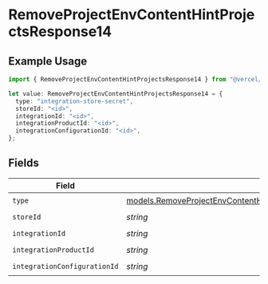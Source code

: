 # RemoveProjectEnvContentHintProjectsResponse14

## Example Usage

```typescript
import { RemoveProjectEnvContentHintProjectsResponse14 } from "@vercel/sdk/models/removeprojectenvop.js";

let value: RemoveProjectEnvContentHintProjectsResponse14 = {
  type: "integration-store-secret",
  storeId: "<id>",
  integrationId: "<id>",
  integrationProductId: "<id>",
  integrationConfigurationId: "<id>",
};
```

## Fields

| Field                                                                                                                                                                                    | Type                                                                                                                                                                                     | Required                                                                                                                                                                                 | Description                                                                                                                                                                              |
| ---------------------------------------------------------------------------------------------------------------------------------------------------------------------------------------- | ---------------------------------------------------------------------------------------------------------------------------------------------------------------------------------------- | ---------------------------------------------------------------------------------------------------------------------------------------------------------------------------------------- | ---------------------------------------------------------------------------------------------------------------------------------------------------------------------------------------- |
| `type`                                                                                                                                                                                   | [models.RemoveProjectEnvContentHintProjectsResponse200ApplicationJSONResponseBody314Type](../models/removeprojectenvcontenthintprojectsresponse200applicationjsonresponsebody314type.md) | :heavy_check_mark:                                                                                                                                                                       | N/A                                                                                                                                                                                      |
| `storeId`                                                                                                                                                                                | *string*                                                                                                                                                                                 | :heavy_check_mark:                                                                                                                                                                       | N/A                                                                                                                                                                                      |
| `integrationId`                                                                                                                                                                          | *string*                                                                                                                                                                                 | :heavy_check_mark:                                                                                                                                                                       | N/A                                                                                                                                                                                      |
| `integrationProductId`                                                                                                                                                                   | *string*                                                                                                                                                                                 | :heavy_check_mark:                                                                                                                                                                       | N/A                                                                                                                                                                                      |
| `integrationConfigurationId`                                                                                                                                                             | *string*                                                                                                                                                                                 | :heavy_check_mark:                                                                                                                                                                       | N/A                                                                                                                                                                                      |